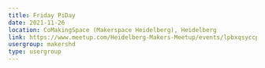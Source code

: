 ```yaml
---
title: Friday PiDay
date: 2021-11-26
location: CoMakingSpace (Makerspace Heidelberg), Heidelberg
link: https://www.meetup.com/Heidelberg-Makers-Meetup/events/lpbxqsyccpbjc/
usergroup: makershd
type: usergroup
---
```

